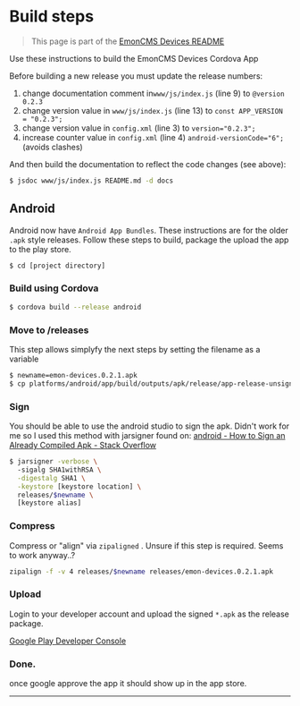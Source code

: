 # Build steps 
> This page is part of the [EmonCMS Devices README][parent-page]

Use these instructions to build the EmonCMS Devices Cordova App


Before building a new release you must update the release numbers:

1. change documentation comment in`www/js/index.js` (line 9) to `@version 0.2.3`
2. change version value in `www/js/index.js` (line 13) to `const APP_VERSION = "0.2.3";`
3. change version value in `config.xml` (line 3) to `version="0.2.3";`
4. increase counter value in `config.xml` (line 4) `android-versionCode="6";` (avoids clashes)

And then build the documentation to reflect the code changes (see above):

```bash
$ jsdoc www/js/index.js README.md -d docs
```

## Android

Android now have `Android App Bundles`. These instructions are for the older `.apk` style releases. Follow these steps to build, package the upload the app to the play store.

```bash
$ cd [project directory]
```

### Build using Cordova

```bash
$ cordova build --release android
```

### Move to /releases

This step allows simplyfy the next steps by setting the filename as a variable

```bash
$ newname=emon-devices.0.2.1.apk
$ cp platforms/android/app/build/outputs/apk/release/app-release-unsigned.apk releases/$newname
```

### Sign

You should be able to use the android studio to sign the apk. Didn't work for me so I used this method with jarsigner found on: [android - How to Sign an Already Compiled Apk - Stack Overflow][sign-apk-tips]

```bash
$ jarsigner -verbose \ 
  -sigalg SHA1withRSA \
  -digestalg SHA1 \
  -keystore [keystore location] \
  releases/$newname \
  [keystore alias]
```

### Compress

Compress or "align" via `zipaligned` . Unsure if this step is required. Seems to work anyway..?

```bash
zipalign -f -v 4 releases/$newname releases/emon-devices.0.2.1.apk
```

### Upload

Login to your developer account and upload the signed `*.apk` as the release package. 

[Google Play Developer Console][play-console]

### Done.

once google approve the app it should show up in the app store.


---

[play-console]: <https://play.google.com/console/developers>
[sign-apk-tips]: <https://stackoverflow.com/questions/10930331/how-to-sign-an-already-compiled-apk>
[parent-page]: <./README.md>